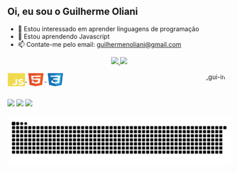 ## Oi, eu sou o Guilherme Oliani
- 👀 Estou interessado em aprender linguagens de programação
- 🌱 Estou aprendendo Javascript
- 📫 Contate-me pelo email: guilhermenoliani@gmail.com

<div align="center">
  <a href="https://github.com/guilhermenoliani/">
  <img height="180em" src="https://github-readme-stats.vercel.app/api?username=guilhermenoliani&show_icons=true&theme=dark&include_all_commits=true&count_private=true"/>
  <img height="180em" src="https://github-readme-stats.vercel.app/api/top-langs/?username=guilhermenoliani&layout=compact&langs_count=7&theme=dark"/>
</div>
  <div style="display: inline_block"><br>
  <img align="center" alt="js-gui" height="30" width="40" src="https://raw.githubusercontent.com/devicons/devicon/master/icons/javascript/javascript-plain.svg">
  <img align="center" alt="HTML-gui" height="30" width="40" src="https://raw.githubusercontent.com/devicons/devicon/master/icons/html5/html5-original.svg">
  <img align="center" alt="CSS-gui" height="30" width="40" src="https://raw.githubusercontent.com/devicons/devicon/master/icons/css3/css3-original.svg">
  <img align="right" alt="gui-img" height="100" style="border-radius:50%;" src="https://scontent.fbfh10-1.fna.fbcdn.net/v/t1.18169-9/21463156_1456404184413588_7095077430999903094_n.jpg?_nc_cat=102&ccb=1-5&_nc_sid=09cbfe&_nc_eui2=AeGb8n3NYcX6zqSkDwo3gOmEobFFQTxfmt-hsUVBPF-a37vSLYXxq-cGGapXWvVU6jkxG71osCEP6p63xin5UnuR&_nc_ohc=E4bP1o5430YAX9bjKzI&_nc_ht=scontent.fbfh10-1.fna&oh=2c8d559b9c81ac495bfdfe08a963294c&oe=61893C42">
</div>
  
  
  ##
  
  
  <div> 
  <a href="https://www.instagram.com/guioliani/" target="_blank"><img src="https://img.shields.io/badge/-Instagram-%23E4405F?style=for-the-badge&logo=instagram&logoColor=white" target="_blank"></a>
  <a href = "mailto:guinoliani@gmail.com"><img src="https://img.shields.io/badge/-Gmail-%23333?style=for-the-badge&logo=gmail&logoColor=white" target="_blank"></a>
  <a href="https://www.linkedin.com/in/guioliani/" target="_blank"><img src="https://img.shields.io/badge/-LinkedIn-%230077B5?style=for-the-badge&logo=linkedin&logoColor=white" target="_blank"></a> 
 
  ![Snake animation](https://github.com/guilhermenoliani/guilhermenoliani/blob/output/github-contribution-grid-snake.svg)
 
</div>

